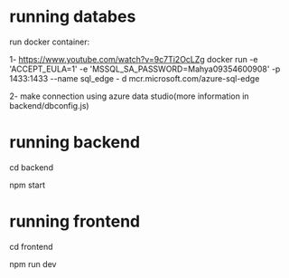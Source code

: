 # running databes
run docker container:

1-  https://www.youtube.com/watch?v=9c7Ti2OcLZg
   docker run -e 'ACCEPT_EULA=1' -e 'MSSQL_SA_PASSWORD=Mahya09354600908' -p 1433:1433 --name sql_edge -    d mcr.microsoft.com/azure-sql-edge

   
2-  make connection using azure data studio(more information in backend/dbconfig.js)

# running backend
cd backend

npm start

# running frontend
cd frontend

npm run dev
